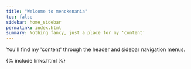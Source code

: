```yaml
---
title: "Welcome to menckenania"
toc: false
sidebar: home_sidebar
permalink: index.html
summary: Nothing fancy, just a place for my 'content'
---
```

<break></break>
You'll find my 'content' through the header and sidebar navigation menus.

{% include links.html %}
